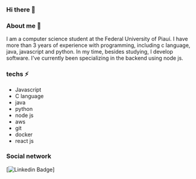 ### Hi there 👋

### About me 🔭
<p>
I am a computer science student at the Federal University of Piauí.
I have more than 3 years of experience with programming, including c language, java, javascript and python.
In my time, besides studying, I develop software. I've currently been specializing in the backend using node js.  
</p>

### techs ⚡
<ul>
  <li>Javascript</li>
  <li>C language</li>
  <li>java</li>
  <li>python</li>
  <li>node js</li>
  <li>aws</li>
  <li>git</li>
  <li>docker</li>
  <li>react js</li>
</ul>

### Social network

[![Linkedin Badge](https://www.linkedin.com/in/jardielson-silva-ferreira)]

<!--
**Jardielson-s/Jardielson-s** is a ✨ _special_ ✨ repository because its `README.md` (this file) appears on your GitHub profile.

Here are some ideas to get you started:

- 🔭 I’m currently working on ...
- 🌱 I’m currently learning ...
- 👯 I’m looking to collaborate on ...
- 🤔 I’m looking for help with ...
- 💬 Ask me about ...
- 📫 How to reach me: ...
- 😄 Pronouns: ...
- ⚡ Fun fact: ...
-->
